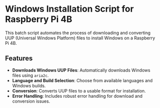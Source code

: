 # Windows Installation Script for Raspberry Pi 4B

This batch script automates the process of downloading and converting UUP (Universal Windows Platform) files to install Windows on a Raspberry Pi 4B.

## Features

- **Downloads Windows UUP Files**: Automatically downloads Windows files using `aria2c`.
- **Language and Build Selection**: Choose from available languages and Windows builds.
- **Conversion**: Converts UUP files to a usable format for installation.
- **Error Handling**: Includes robust error handling for download and conversion issues.


